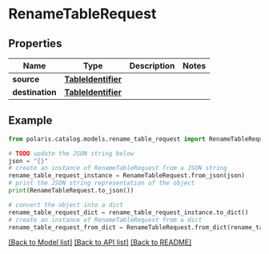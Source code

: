 # RenameTableRequest


## Properties

Name | Type | Description | Notes
------------ | ------------- | ------------- | -------------
**source** | [**TableIdentifier**](TableIdentifier.md) |  | 
**destination** | [**TableIdentifier**](TableIdentifier.md) |  | 

## Example

```python
from polaris.catalog.models.rename_table_request import RenameTableRequest

# TODO update the JSON string below
json = "{}"
# create an instance of RenameTableRequest from a JSON string
rename_table_request_instance = RenameTableRequest.from_json(json)
# print the JSON string representation of the object
print(RenameTableRequest.to_json())

# convert the object into a dict
rename_table_request_dict = rename_table_request_instance.to_dict()
# create an instance of RenameTableRequest from a dict
rename_table_request_from_dict = RenameTableRequest.from_dict(rename_table_request_dict)
```
[[Back to Model list]](../README.md#documentation-for-models) [[Back to API list]](../README.md#documentation-for-api-endpoints) [[Back to README]](../README.md)


